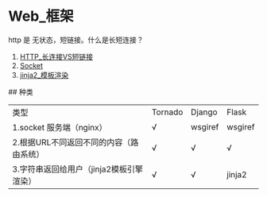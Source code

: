 # Web_框架

http 是 无状态，短链接。什么是长短连接？

<ol>
    <li><a href='长连接VS短链接'>HTTP_长连接VS短链接</a></li>
    <li><a href='Socket'>Socket</a></li>
    <li><a href='jinja2_模板渲染'>jinja2_模板渲染</a></li>
</ol>
## 种类

<table>
    <tr>
    	<td>类型</td>
        <td>Tornado</td>
        <td>Django</td>
        <td>Flask</td>
    </tr>
    <tr>
    	<td>1.socket 服务端（nginx）</td>
        <td>√</td>
        <td>wsgiref</td>
        <td>wsgiref</td>
    </tr>
    <tr>
    	<td>2.根据URL不同返回不同的内容（路由系统）</td>
        <td>√</td>
        <td>√</td>
        <td>√</td>
    </tr>
    <tr>
    	<td>3.字符串返回给用户（jinja2模板引擎渲染）</td>
        <td>√</td>
        <td>√</td>
        <td>jinja2</td>
    </tr>
</table>





















































